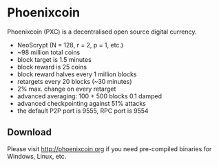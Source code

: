 Phoenixcoin
===========

Phoenixcoin (PXC) is a decentralised open source digital currency.

 - NeoScrypt (N = 128, r = 2, p = 1, etc.)
 - ~98 million total coins
 - block target is 1.5 minutes
 - block reward is 25 coins
 - block reward halves every 1 million blocks
 - retargets every 20 blocks (~30 minutes)
 - 2% max. change on every retarget
 - advanced averaging: 100 + 500 blocks 0.1 damped
 - advanced checkpointing against 51% attacks
 - the default P2P port is 9555, RPC port is 9554


Download
--------

Please visit http://phoenixcoin.org if you need pre-compiled binaries for Windows, Linux, etc.
